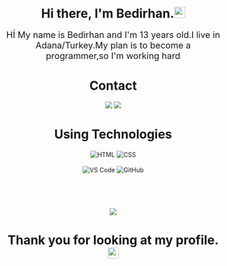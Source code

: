 <!-- github.com/arwellbk'den alınmıstır tsk Burka -->
<h1 align="center">Hi there, I'm Bedirhan.<img src="https://media.giphy.com/media/MPxg9U887PS0B8XT4J/giphy.gif" width="25px"></h1>
<p align="center" style="text-align: center; font-size: 20px;">
Hİ My name is Bedirhan and I'm 13 years old.I live in Adana/Turkey.My plan is to become a programmer,so I'm working hard<br> </p>


<div>
	<h1 align="center">Contact
  </h1>
</div>

<div align="center">
    <a href="https://discord.com/users/837724778478960640" target="_blank"><img src="https://shields.io/badge/Discord-111111.svg?&style=for-the-badge&logo=discord"></a>
    <a href="https://github.com/BedoTR01" target="_blank"><img src="https://shields.io/badge/GitHub-111111.svg?&style=for-the-badge&logo=github"></a>
    
</div>

<div>
<h1 align="center">
  Using Technologies
  </h1></div>
<div align="center">
    <img alt="HTML" align="center" src="https://img.shields.io/badge/-HTML5-E34F26?style=for-the-badge&logo=html5&logoColor=white"/>
    <img alt="CSS" align="center" src="https://img.shields.io/badge/-CSS3-264de4?style=for-the-badge&logo=css3&logoColor=white"/>
    <br>
    <br>
    <img alt="VS Code" align="center" src="https://img.shields.io/badge/VS Code-0078d7.svg?style=for-the-badge&logo=visual-studio-code&logoColor=white"/>
    <img alt="GitHub" align="center" src="https://img.shields.io/badge/github-%23121011.svg?style=for-the-badge&logo=github&logoColor=white"/>
    
<br><br><br>
</div>
<div align="center">
<img src="https://media.giphy.com/media/pWhWtKdqwOAco/giphy.gif">
</div>

<h1 align="center">Thank you for looking at my profile.<img src="https://media.giphy.com/media/SY2hQpAMLnuxtgLT5C/giphy.gif" width="25px"></h1>
